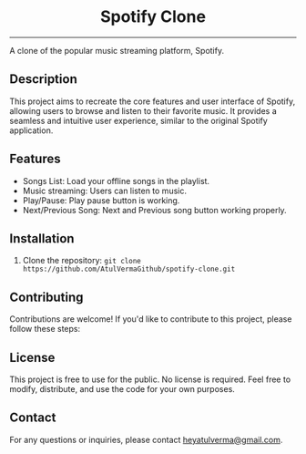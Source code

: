 # <center>Spotify Clone</center>
_____________

A clone of the popular music streaming platform, Spotify.

## Description

This project aims to recreate the core features and user interface of Spotify, allowing users to browse and listen to their favorite music. It provides a seamless and intuitive user experience, similar to the original Spotify application.

## Features

- Songs List: Load your offline songs in the playlist.
- Music streaming: Users can listen to music.
- Play/Pause: Play pause button is working.
- Next/Previous Song: Next and Previous song button working properly.

## Installation

1. Clone the repository: `git clone https://github.com/AtulVermaGithub/spotify-clone.git`


## Contributing

Contributions are welcome! If you'd like to contribute to this project, please follow these steps:

<!-- 1. Fork the repository.
2. Create a new branch: `git checkout -b feature/your-feature`
3. Make your changes and commit them: `git commit -m 'Add your feature'`
4. Push to the branch: `git push origin feature/your-feature`
5. Open a pull request. -->

## License

This project is free to use for the public. No license is required. Feel free to modify, distribute, and use the code for your own purposes.

## Contact

For any questions or inquiries, please contact [heyatulverma@gmail.com](mailto:heyatulverma@gmail.com).

